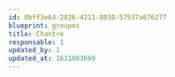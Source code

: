 ```yaml
---
id: 0bff3e64-2826-4211-8838-57537a676277
blueprint: groupes
title: Chantre
responsable: 1
updated_by: 1
updated_at: 1631803669
---
```

